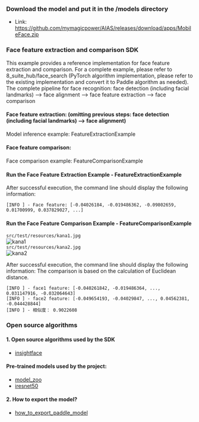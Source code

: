 
### Download the model and put it in the /models directory
- Link: https://github.com/mymagicpower/AIAS/releases/download/apps/MobileFace.zip

### Face feature extraction and comparison SDK
This example provides a reference implementation for face feature extraction and comparison.
For a complete example, please refer to 8_suite_hub/face_search (PyTorch algorithm implementation,
please refer to the existing implementation and convert it to Paddle algorithm as needed).
The complete pipeline for face recognition: face detection (including facial landmarks) --> face alignment -->
face feature extraction --> face comparison

#### Face feature extraction: (omitting previous steps: face detection (including facial landmarks) --> face alignment)
Model inference example: FeatureExtractionExample

#### Face feature comparison:
Face comparison example: FeatureComparisonExample


#### Run the Face Feature Extraction Example - FeatureExtractionExample
After successful execution, the command line should display the following information:
```text
[INFO ] - Face feature: [-0.04026184, -0.019486362, -0.09802659, 0.01700999, 0.037829027, ...]
```

#### Run the Face Feature Comparison Example - FeatureComparisonExample
 `src/test/resources/kana1.jpg`  
![kana1](https://aias-home.oss-cn-beijing.aliyuncs.com/AIAS/face_sdk/images/kana1.jpg)     
 `src/test/resources/kana2.jpg`  
![kana2](https://aias-home.oss-cn-beijing.aliyuncs.com/AIAS/face_sdk/images/kana2.jpg)  

After successful execution, the command line should display the following information:
The comparison is based on the calculation of Euclidean distance.

```text
[INFO ] - face1 feature: [-0.040261842, -0.019486364, ..., 0.031147916, -0.032064643]
[INFO ] - face2 feature: [-0.049654193, -0.04029847, ..., 0.04562381, -0.044428844]
[INFO ] - 相似度： 0.9022608
```

### Open source algorithms
#### 1. Open source algorithms used by the SDK
- [insightface](https://github.com/deepinsight/insightface)

#### Pre-trained models used by the project:
- [model_zoo](https://github.com/deepinsight/insightface/tree/master/model_zoo)
- [iresnet50](https://paddle-model-ecology.bj.bcebos.com/model/insight-face/arcface_iresnet50_v1.0_infer.tar)


#### 2. How to export the model?
- [how_to_export_paddle_model](https://github.com/deepinsight/insightface/blob/master/recognition/arcface_paddle/tools/export.py)
